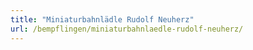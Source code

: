 ```yaml
---
title: "Miniaturbahnlädle Rudolf Neuherz"
url: /bempflingen/miniaturbahnlaedle-rudolf-neuherz/
---
```


